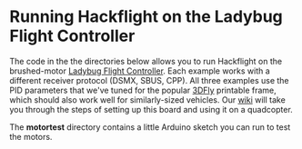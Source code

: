 # Running Hackflight on the Ladybug Flight Controller

The code in the the directories below allows you to run Hackflight on the brushed-motor
[Ladybug Flight Controller](https://www.tindie.com/products/TleraCorp/ladybug-flight-controller/).
Each example works with a different receiver protocol (DSMX, SBUS, CPP).
All three examples use the PID parameters that we've tuned for the popular 
[3DFly](https://www.thingiverse.com/thing:2519301) printable frame, which
should also work well for similarly-sized vehicles.  Our
[wiki](https://github.com/simondlevy/Hackflight/wiki/Hackflight-LadybugFC-Wiki) 
will take you through the steps of setting up this board and using it on a quadcopter.

The <b>motortest</b> directory contains a little Arduino sketch you can run to test the motors.
